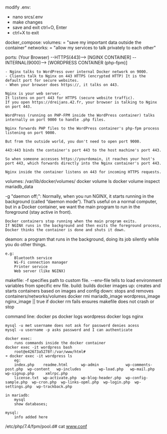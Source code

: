 modify .env:
- nano srcs/.env
- make changes
- save and exit ctrl+O, Enter
- ctrl+X to exit

docker_compose:
	volumes: = "save my important data outside the container"
	networks: = "allow my services to talk privately to each other"

ports:
	(Your Browser) --HTTPS(443)--> [NGINX CONTAINER] --INTERNAL(9000)--> [WORDPRESS CONTAINER (php-fpm)]

	- Nginx talks to WordPress over internal Docker network on 9000.
	- Clients talk to Nginx on 443 HTTPS (encrypted HTTP) It is the default port for secure websites.
	- When your browser does https://, it talks on 443.

	Nginx is your web server.
	It listens on port 443 for HTTPS (secure website traffic).
	If you open https://dreijans.42.fr, your browser is talking to Nginx on port 443.

	WordPress (running on PHP-FPM inside the WordPress container) talks internally on port 9000 to handle .php files.

	Nginx forwards PHP files to the WordPress container's php-fpm process listening on port 9000.

	But from the outside world, you don't need to open port 9000.

	443:443 binds the container's port 443 to the host machine's port 443.

	So when someone accesses https://yourdomain, it reaches your host's port 443, which forwards directly into the Nginx container's port 443.

	Nginx inside the container listens on 443 for incoming HTTPS requests.

volumes:
	/var/lib/docker/volumes/
	docker volume ls
	docker volume inspect mariadb_data


-g "daemon off;":
	Normally, when you run NGINX, it starts running in the background (called “daemon mode”). That’s useful on a normal computer, but in a Docker container, we want the main program to run in the foreground (stay active in front).

	Docker containers stop running when the main program exits.
	If NGINX runs in the background and then exits the foreground process, Docker thinks the container is done and shuts it down.

deamon:
	a program that runs in the background, doing its job silently while you do other things.
	
	e.g:
		Bluetooth service
		Wi-Fi connection manager
		Printer service
		Web server (like NGINX)

makefile:
	-f specifies path to custom file.
	--env-file tells to load environment variables from specific env file.
	build: builds docker images
	up: creates and starts containers based on images and config
	down: stops and removes containers/networks/volumes
	docker rmi mariadb_image wordpress_image nginx_image || true if docker rm fails ensures makefile does not crash or stop


command line:
	docker ps
	docker logs wordpress
	docker logs nginx

	mysql -u met username does not ask for password denies acess
	mysql -u username -p asks password and I can authenticate

	docker exec: 
		runs commands inside the docker container
	docker exec -it wordpress bash
		root@e42673a5278f:/var/www/html# 
	➜ docker exec -it wordpress ls
		eg:
		index.php    readme.html      wp-admin            wp-comments-post.php  wp-content   wp-includes        wp-load.php   wp-mail.php      wp-signup.php     xmlrpc.php
		license.txt  wp-activate.php  wp-blog-header.php  wp-config-sample.php  wp-cron.php  wp-links-opml.php  wp-login.php  wp-settings.php  wp-trackback.php
	
	in mariadb:
		mysql
		show databases;
	
	mysql:
		info added here

/etc/php/7.4/fpm/pool.d# cat www.conf 